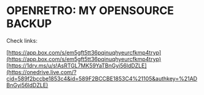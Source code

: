 OPENRETRO: MY OPENSOURCE BACKUP
===============================

Check links:

[https://app.box.com/s/em5gft5tt36pqinuqhyeurcfkmp4tryp](https://app.box.com/s/em5gft5tt36pqinuqhyeurcfkmp4tryp) 
[https://1drv.ms/u/s!AsRTGL7MK59YaTBnGyi56ldDZLE](https://onedrive.live.com/?cid=589f2bccbe1853c4&id=589F2BCCBE1853C4%21105&authkey=%21ADBnGyi56ldDZLE) 
